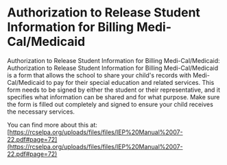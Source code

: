# Authorization to Release Student Information for Billing Medi-Cal/Medicaid
Authorization to Release Student Information for Billing Medi-Cal/Medicaid: Authorization to Release Student Information for Billing Medi-Cal/Medicaid is a form that allows the school to share your child's records with Medi-Cal/Medicaid to pay for their special education and related services. This form needs to be signed by either the student or their representative, and it specifies what information can be shared and for what purpose. Make sure the form is filled out completely and signed to ensure your child receives the necessary services.

You can find more about this at: [https://rcselpa.org/uploads/files/files/IEP%20Manual%2007-22.pdf#page=72](https://rcselpa.org/uploads/files/files/IEP%20Manual%2007-22.pdf#page=72)
